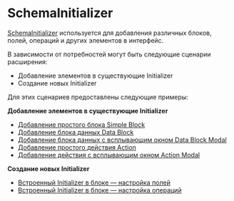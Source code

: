 # SchemaInitializer

[SchemaInitializer](/development/client/ui-schema/initializer) используется для добавления различных блоков, полей, операций и других элементов в интерфейс.

В зависимости от потребностей могут быть следующие сценарии расширения:

- Добавление элементов в существующие Initializer
- Создание новых Initializer

Для этих сценариев предоставлены следующие примеры:

**Добавление элементов в существующие Initializer**

- [Добавление простого блока Simple Block](/plugin-samples/schema-initializer/block-simple)
- [Добавление блока данных Data Block](/plugin-samples/schema-initializer/data-block)
- [Добавление блока данных с всплывающим окном Data Block Modal](/plugin-samples/schema-initializer/data-block-modal)
- [Добавление простого действия Action](/plugin-samples/schema-initializer/action-simple)
- [Добавление действия с всплывающим окном Action Modal](/plugin-samples/schema-initializer/action-modal)

**Создание новых Initializer**

- [Встроенный Initializer в блоке — настройка полей](/plugin-samples/schema-initializer/configure-fields)
- [Встроенный Initializer в блоке — настройка операций](/plugin-samples/schema-initializer/configure-actions)
<!-- - [Встроенный Initializer в блоке — другие пользовательские настройки](/plugin-samples/schema-initializer/configure-custom) -->
